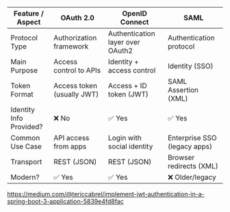 
| Feature / Aspect        | OAuth 2.0                  | OpenID Connect                 | SAML                        |
|-------------------------|----------------------------|--------------------------------|-----------------------------|
| Protocol Type           | Authorization framework    | Authentication layer over OAuth2 | Authentication protocol    |
| Main Purpose            | Access control to APIs     | Identity + access control      | Identity (SSO)              |
| Token Format            | Access token (usually JWT) | Access + ID token (JWT)        | SAML Assertion (XML)        |
| Identity Info Provided? | ❌ No                      | ✅ Yes                         | ✅ Yes                      |
| Common Use Case         | API access from apps       | Login with social identity     | Enterprise SSO (legacy apps)|
| Transport               | REST (JSON)                | REST (JSON)                    | Browser redirects (XML)     |
| Modern?                 | ✅ Yes                     | ✅ Yes                         | ❌ Older/legacy             |


https://medium.com/@tericcabrel/implement-jwt-authentication-in-a-spring-boot-3-application-5839e4fd8fac
